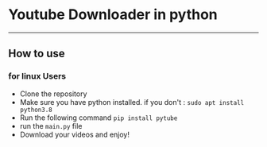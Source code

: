 # Youtube Downloader in python
------------------------------
## How to use
### for linux Users
* Clone the repository
* Make sure you have python installed. if you don't : ```sudo apt install python3.8 ``` 
* Run the following command ``` pip install pytube ```
* run the `main.py` file
* Download your videos and enjoy!
